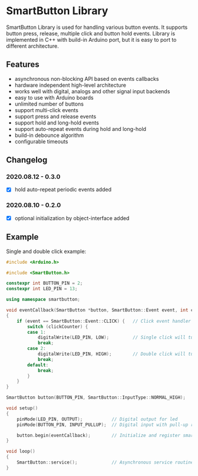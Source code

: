 # SmartButton Library
SmartButton Library is used for handling various button events.
It supports button press, release, multiple click and button hold events.
Library is implemented in C++ with build-in Arduino port, but it is easy to
port to different architecture.

## Features
* asynchronous non-blocking API based on events callbacks
* hardware independent high-level architecture
* works well with digital, analogs and other signal input backends
* easy to use with Arduino boards
* unlimited number of buttons
* support multi-click events
* support press and release events
* support hold and long-hold events
* support auto-repeat events during hold and long-hold
* build-in debounce algorithm
* configurable timeouts

## Changelog

### 2020.08.12 - 0.3.0
- [x] hold auto-repeat periodic events added

### 2020.08.10 - 0.2.0
- [x] optional initialization by object-interface added

## Example

Single and double click example:

```cpp
#include <Arduino.h>

#include <SmartButton.h>

constexpr int BUTTON_PIN = 2;
constexpr int LED_PIN = 13;

using namespace smartbutton;

void eventCallback(SmartButton *button, SmartButton::Event event, int clickCounter)
{
    if (event == SmartButton::Event::CLICK) {   // Click event handler
        switch (clickCounter) {
        case 1:
            digitalWrite(LED_PIN, LOW);         // Single click will turn led off
            break;
        case 2:
            digitalWrite(LED_PIN, HIGH);        // Double click will turn led on
            break;
        default:
            break;
        }
    }
}

SmartButton button(BUTTON_PIN, SmartButton::InputType::NORMAL_HIGH);

void setup()
{
    pinMode(LED_PIN, OUTPUT);           // Digital output for led
    pinMode(BUTTON_PIN, INPUT_PULLUP);  // Digital input with pull-up resistors (normal high)

    button.begin(eventCallback);        // Initialize and register smart button
}

void loop()
{
    SmartButton::service();             // Asynchronous service routine, should be called periodically
}
```
